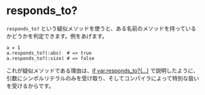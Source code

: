 # responds_to?

`responds_to?` という疑似メソッドを使うと、ある名前のメソッドを持っているかどうかを判定できます。例をあげます。

```crystal
a = 1
a.responds_to?(:abs)  # => true
a.responds_to?(:size) # => false
```

これが疑似メソッドである理由は、[if var.responds_to?(...)](if_varresponds_to.html) で説明したように、引数にシンボルリテラルのみを受け取り、そしてコンパイラによって特別な扱いを受けるからです。
